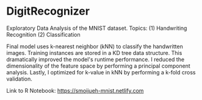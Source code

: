 # DigitRecognizer
Exploratory Data Analysis of the MNIST dataset. Topics: (1) Handwriting Recognition (2) Classification

Final model uses k-nearest neighbor (kNN) to classify the handwritten images. Training instances are stored in a KD tree data structure. This dramatically improved the model's runtime performance. I reduced the dimensionality of the feature space by performing a principal component analysis. Lastly, I optimized for k-value in kNN by performing a k-fold cross validation.

Link to R Notebook: https://smoijueh-mnist.netlify.com
